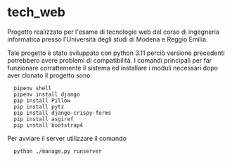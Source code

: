 # tech_web

Progetto realizzato per l'esame di tecnologie web del corso di ingegneria informatica presso l'Università degli studi di Modena e Reggio Emilia.

Tale progetto è stato sviluppato con python 3.11 perciò versione precedenti potrebbero avere problemi di compatibilità.
I comandi principali per far funzionare corrattemente il sistema ed installare i moduli necessari dopo aver clonato il progetto sono:

```
  pipenv shell
  pipenv install django
  pip install Pillow
  pip install pytz
  pip install django-crispy-forms
  pip install asgiref
  pip install bootstrap4
```
  
Per avviare il server utilizzare il comando

```
  python ./manage.py runserver
```
